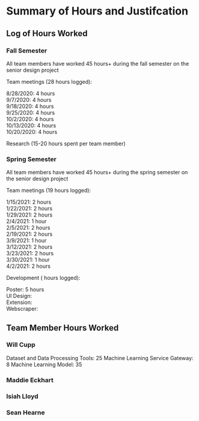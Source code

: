 # Summary of Hours and Justifcation

## Log of Hours Worked
### Fall Semester
All team members have worked 45 hours+ during the fall semester on the senior design project

Team meetings (28 hours logged):

8/28/2020: 4 hours  
9/7/2020: 4 hours  
9/18/2020: 4 hours  
9/25/2020: 4 hours  
10/2/2020: 4 hours  
10/13/2020: 4 hours  
10/20/2020: 4 hours  

Research (15-20 hours spent per team member)

### Spring Semester
All team members have worked 45 hours+ during the spring semester on the senior design project

Team meetings (19 hours logged):

1/15/2021: 2 hours  
1/22/2021: 2 hours  
1/29/2021: 2 hours  
2/4/2021: 1 hour  
2/5/2021: 2 hours  
2/19/2021: 2 hours  
3/9/2021: 1 hour  
3/12/2021: 2 hours   
3/23/2021: 2 hours   
3/30/2021: 1 hour   
4/2/2021: 2 hours   

Development ( hours logged):

Poster: 5 hours  
UI Design:  
Extension:  
Webscraper:  

## Team Member Hours Worked
### Will Cupp

Dataset and Data Processing Tools: 25
Machine Learning Service Gateway: 8
Machine Learning Model: 35

### Maddie Eckhart
### Isiah Lloyd
### Sean Hearne

